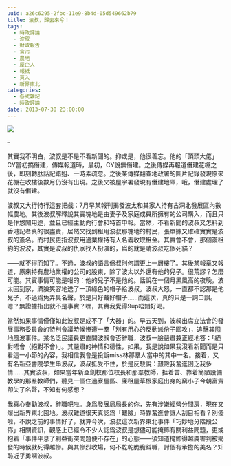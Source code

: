 ```yaml
---
uuid: a26c6295-2fbc-11e9-8b4d-05d549662b79
title: 波叔，歸去來兮！
tags:
  - 時政評論
  - 波叔
  - 財政報告
  - 貪污
  - 農地
  - 屋企人
  - 報紙
  - 買入
  - 新界東北
categories:
  - 各式雜記
  - 時政評論
date: 2013-07-30 23:00:00
---
```


[![](https://1.bp.blogspot.com/-jFEN4tUwrTc/UffU71U5f7I/AAAAAAAAvsY/sxhQfdT2Dhw/s320/p.jpg)](https://1.bp.blogspot.com/-jFEN4tUwrTc/UffU71U5f7I/AAAAAAAAvsY/sxhQfdT2Dhw/s1600/p.jpg)

&#8211;

其實我不明白，波叔是不是不看新聞的。抑或是，他很善忘。他的「頂頭大佬」CY當初搞僭建，傳媒報道時，最初，CY說無僭建。之後傳媒再報道僭建花棚之後，即刻轉肽話記錯姐、一時素疏忽。之後某傳媒翻查地政署的圖片記錄發現原來花棚在收樓後數月仍沒有出現。之後又被屋宇署發現有僭建地庫，哦，僭建處理了就沒有僭建。

波叔又大行特行這套把戲：7月早某報刊揭發波太和其家人持有古洞北發展區內數幅農地。其後波叔解釋說其實塊地是由妻子及家庭成員所擁有的公司購入，而且只是作悠閒用途，並且已經主動向行會和特首申報。當然，不看新聞的波叔又怎料到香港記者真的很盡責，居然又找到租用波叔那塊地的村民，張單據又確確實實是波叔的簽名。而村民更指波叔用過業權持有人名義收取租金。其實會不會，那個簽租約的波波，其實是波叔的仇家找人扮演的，爲的就是請波叔吃個死貓？

——就不得而知了。不過，波叔的語言僞叔則何謂更上一層樓了。其後某報章又報道，原來持有農地業權的公司的股東，除了波太以外還有他的兒子。很荒謬？怎麼可能。其實事情可能是咁的：他的兒子不是他的。話說在一個月黑風高的夜晚，波太回到家，滿臉笑容地送了一頂綠色的帽子給波叔。波叔大怒，一直都不認那是他兒子，不過爲免弄臭名聲，於是只好戴好帽子……而這次，真的只是一詞口誤。嗯？無證據指出就不是事實？嘿，其實我覺得9up唔錯好喝。

當然如果事情僅僅如此波叔是成不了「大器」的。早五天到，波叔出席立法會的發展事務委員會的特別會議時候慘遭一羣「別有用心的反動派份子圍攻」，追擊其囤地風波事件。某名泛民議員更直問波叔會否辭職，波叔一臉嚴肅兼正經地答：「絕對唔會（絕對不會）」。其嚴肅的神情和德性，如果，我是說如果我沒看新聞而是只看這一小節的內容，我相信我會是投訴miss林那羣人當中的其中一名。接着，又有名新亞書院學生串波叔，波叔抵受不住，於是反駁說：艱險我奮進困乏我多情……其實波叔，如果當年新亞創校那位校長和那羣教師，捱着苦、靠着簡陋設備教學的那羣教師們，聽見一個住過寮屋區、廉租屋草根家庭出身的窮小子今朝富貴卻失了名聲，不知有何感想？

我真心奉勸波叔，辭職吧啦。身爲發展局局長的你，先有涉嫌經營分間房，現在又爆出新界東北囤地。波叔難道很天真認爲「艱險」時靠奮進會讓人刮目相看？別傻啦，不說之前的事情好了，就算今次，波叔這次新界東北事件「巧妙地分階段公佈」相關資訊，觀感上已經令不少人認爲波叔是想儘可能掩飾有關利益問題，更或抱着「事件平息了利益衝突問題便不存在」的心態——須知道掩飾得越厲害到被揭發的時候就死得越慘。與其慘烈收場，何不乾乾脆脆辭職，討個有承擔的美名？知恥近乎勇啊波叔。
